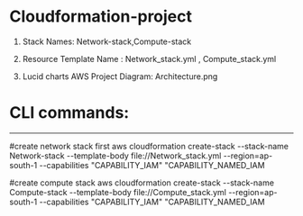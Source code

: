 # Cloudformation-project
1. Stack Names: Network-stack,Compute-stack

2. Resource Template Name : Network_stack.yml , Compute_stack.yml

3. Lucid charts AWS Project Diagram: Architecture.png




# CLI commands:
-----------------

#create network stack first 
aws cloudformation create-stack --stack-name Network-stack  --template-body file://Network_stack.yml --region=ap-south-1 --capabilities "CAPABILITY_IAM" "CAPABILITY_NAMED_IAM

#create compute stack
aws cloudformation create-stack --stack-name Compute-stack  --template-body file://Compute_stack.yml --region=ap-south-1 --capabilities "CAPABILITY_IAM" "CAPABILITY_NAMED_IAM





